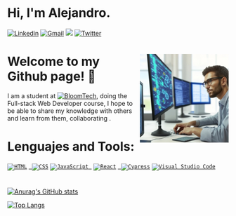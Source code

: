 # Hi, I'm Alejandro.      
[![Linkedin](https://img.shields.io/badge/-LinkedIn-blue?style=flat&logo=Linkedin&logoColor=white)](https://www.linkedin.com/in/alejandro-hussein-linares-805595268/)
[![Gmail](https://img.shields.io/badge/-Gmail-c14438?style=flat&logo=Gmail&logoColor=white)](mailto:alejandrohussein1@gmail.com)
![](https://komarev.com/ghpvc/?username=alehussein)
[![Twitter](https://img.shields.io/twitter/follow/alehusseinL?label=follow%20%40Alejandro&style=social)](https://twitter.com/intent/follow?screen_name=alehusseinL)
#
<img align="right" alt="img" src="./alejandro.jpeg" width="40%" height="auto"/>

# Welcome to my Github page! 👋
I am a student at [![BloomTech](https://img.shields.io/badge/-BloomTech-orange)](https://www.bloomtech.com/), doing the Full-stack Web Developer course, I hope to be able to share my knowledge with others and learn from them, collaborating .

# Lenguajes and Tools:
<div>
	<code><a href="https://www.w3.org/html/" target="_blank" rel="noreferrer"><img height="30" src="https://user-images.githubusercontent.com/25181517/192158954-f88b5814-d510-4564-b285-dff7d6400dad.png" alt="HTML" title="HTML" /></a></code>
	<code><a href="https://www.w3schools.com/css/" target="_blank" rel="noreferrer"> <img height="30" src="https://user-images.githubusercontent.com/25181517/183898674-75a4a1b1-f960-4ea9-abcb-637170a00a75.png" alt="CSS" title="CSS" /></a></code>
	<code><a href="https://developer.mozilla.org/en-US/docs/Web/JavaScript" target="_blank" rel="noreferrer"><img height="30" src="https://user-images.githubusercontent.com/25181517/117447155-6a868a00-af3d-11eb-9cfe-245df15c9f3f.png" alt="JavaScript" title="JavaScript" /> </a></code>
	<code><a href="https://reactjs.org/" target="_blank" rel="noreferrer"><img height="30" src="https://user-images.githubusercontent.com/25181517/183897015-94a058a6-b86e-4e42-a37f-bf92061753e5.png" alt="React" title="React" /></a></code>
	<code><a href="https://www.cypress.io" target="_blank" rel="noreferrer"> <img height="30" src="https://user-images.githubusercontent.com/68279555/200387386-276c709f-380b-46cc-81fd-f292985927a8.png" alt="Cypress" title="Cypress" /></a></code>
	<code><a href="https://code.visualstudio.com/" target="_blank" rel="noreferrer"><img height="30" src="https://user-images.githubusercontent.com/25181517/192108891-d86b6220-e232-423a-bf5f-90903e6887c3.png" alt="Visual Studio Code" title="Visual Studio Code" /></a></code>
</div>





#
[![Anurag's GitHub stats](https://github-readme-stats.vercel.app/api?username=alehussein&show_icons=true&theme=transparent)](https://github.com/anuraghazra/github-readme-stats)

[![Top Langs](https://github-readme-stats.vercel.app/api/top-langs/?username=alehussein)](https://github.com/anuraghazra/github-readme-stats)




